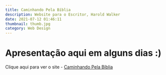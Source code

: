 ```yaml
---
title: Caminhando Pela Bíblia
description: Website para o Escritor, Harold Walker
date: 2021-07-12 01:46:11
thumbnail: thumb.jpg
category: Web Design
---
```

# **Apresentação aqui em alguns dias :)**

Clique aqui para ver o site - [Caminhando Pela Bíblia](https://caminhandopelabiblia.com.br/)